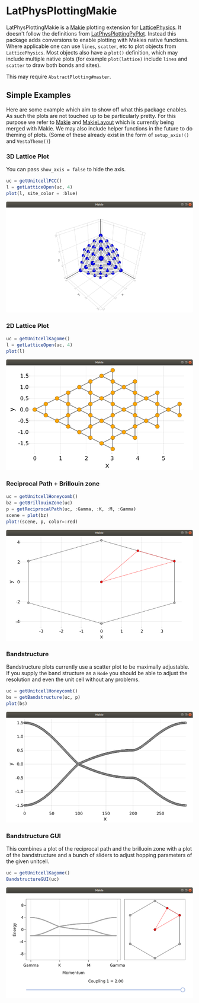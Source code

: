# LatPhysPlottingMakie

LatPhysPlottingMakie is a [Makie](https://github.com/JuliaPlots/Makie.jl) plotting extension for [LatticePhysics](https://github.com/janattig/LatticePhysics.jl). It doesn't follow the definitions from [LatPhysPlottingPyPlot](https://github.com/janattig/LatPhysPlottingPyPlot.jl). Instead this package adds conversions to enable plotting with Makies native functions. Where applicable one can use `lines`, `scatter`, etc to plot objects from `LatticePhysics`. Most objects also have a `plot()` definition, which may include multiple native plots (for example `plot(lattice)` include `lines` and `scatter` to draw both bonds and sites).

This may require `AbstractPlotting#master`.

## Simple Examples

Here are some example which aim to show off what this package enables. As such the plots are not touched up to be particularly pretty. For this purpose we refer to [Makie](https://github.com/JuliaPlots/Makie.jl) and [MakieLayout](https://github.com/jkrumbiegel/MakieLayout.jl) which is currently being merged with Makie. We may also include helper functions in the future to do theming of plots. (Some of these already exist in the form of `setup_axis!()` and `VestaTheme()`)


### 3D Lattice Plot

You can pass `show_axis = false` to hide the axis.

```julia
uc = getUnitcellFCC()
l = getLatticeOpen(uc, 4)
plot(l, site_color = :blue)
```

![](https://github.com/ffreyer/LatPhysPlottingMakie.jl/blob/assets/assets/lattice3D.png)


### 2D Lattice Plot

```julia
uc = getUnitcellKagome()
l = getLatticeOpen(uc, 4)
plot(l)
```

![](https://github.com/ffreyer/LatPhysPlottingMakie.jl/blob/assets/assets/lattice2D.png)


### Reciprocal Path + Brillouin zone

```julia
uc = getUnitcellHoneycomb()
bz = getBrillouinZone(uc)
p = getReciprocalPath(uc, :Gamma, :K, :M, :Gamma)
scene = plot(bz)
plot!(scene, p, color=:red)
```

![](https://github.com/ffreyer/LatPhysPlottingMakie.jl/blob/assets/assets/BZ_path.png)


### Bandstructure

Bandstructure plots currently use a scatter plot to be maximally adjustable. If you supply the band structure as a `Node` you should be able to adjust the resolution and even the unit cell without any problems.

```julia
uc = getUnitcellHoneycomb()
bs = getBandstructure(uc, p)
plot(bs)
```

![](https://github.com/ffreyer/LatPhysPlottingMakie.jl/blob/assets/assets/bandstructure.png)


### Bandstructure GUI

This combines a plot of the reciprocal path and the brilluoin zone with a plot of the bandstructure and a bunch of sliders to adjust hopping parameters of the given unitcell.

```julia
uc = getUnitcellKagome()
BandstructureGUI(uc)
```


![](https://github.com/ffreyer/LatPhysPlottingMakie.jl/blob/assets/assets/BandstructureGUI.png)
